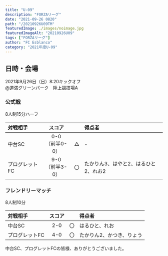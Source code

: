 ```yaml
---
title: "U-09"
description: "FORZAリーグ"
date: "2021-09-26 0820"
path: "/20210926U09TM"
featuredImage: ./images/noimage.jpg
featuredImageAlt: "20210926U09"
tags: ["FORZAリーグ"]
author: "FC Esblanco"
category: "2021年度U-09"
---
```


## 日時・会場

2021年9月26日（日）8:20キックオフ <br>
@道満グリーンパーク　陸上競技場A

### 公式戦

8人制15分ハーフ  

| 対戦相手| スコア |   | 得点者  |
|:----|:------:|:-:|:--------|
| 中台SC| 0-0<br>（前半0-0） | △ |-|
| プログレットFC| 9-0<br>（前半3-0） | 〇 |たかりん3、はやと2、はるひと2、れお2|


### フレンドリーマッチ

8人制10分  

| 対戦相手| スコア |   | 得点者  |
|:----|:------:|:-:|:--------|
| 中台SC| 2-0 | 〇 |はるひと、れお|
| プログレットFC| 4-0 | 〇 |たかりん2、かつき、りょう|


中台SC、プログレットFCの皆様、ありがとうございました。